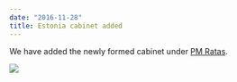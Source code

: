 ```yaml
---
date: "2016-11-28"
title: Estonia cabinet added
---
```


We have added the newly formed cabinet under [PM Ratas](http://www.parlgov.org/explore/est/cabinet/2016-11-20/).

![](/images/parliament-netherlands.jpg)
